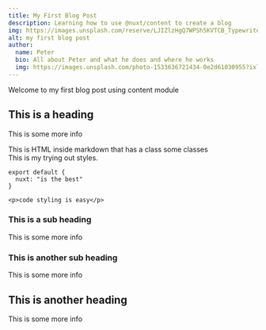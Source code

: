 ```yaml
---
title: My First Blog Post
description: Learning how to use @nuxt/content to create a blog
img: https://images.unsplash.com/reserve/LJIZlzHgQ7WPSh5KVTCB_Typewriter.jpg?ixlib=rb-1.2.1&auto=format&fit=crop&w=800&q=60
alt: my first blog post
author: 
  name: Peter
  bio: All about Peter and what he does and where he works
  img: https://images.unsplash.com/photo-1533636721434-0e2d61030955?ixlib=rb-1.2.1&ixid=eyJhcHBfaWQiOjEyMDd9&auto=format&fit=crop&w=2550&q=80
---
```


Welcome to my first blog post using content module

## This is a heading
This is some more info
<div class="bg-blue-500 text-white p-4 mb-6">
  This is HTML inside markdown that has a class some classes
</div>

<div class="bg-green-400 rounded-lg text-white p-6 mb-6">
  This is my trying out styles.
</div>

<info-box>
  <template #info-box>
    This is a vue component inside markdown using slots
  </template>
</info-box>

```js[nuxt.config.js]
export default {
  nuxt: "is the best"
}
```
```html[my-first-blog-post.md]
<p>code styling is easy</p>
```

### This is a sub heading
This is some more info

### This is another sub heading
This is some more info

## This is another heading
This is some more info
